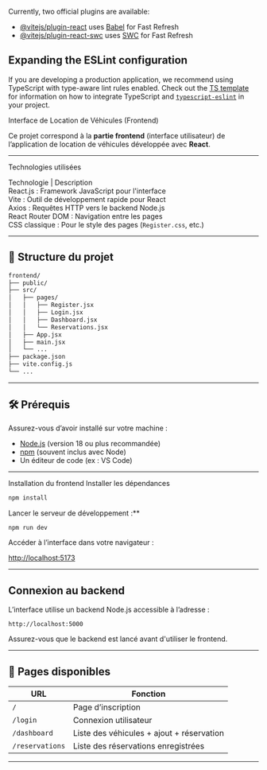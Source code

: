 

Currently, two official plugins are available:

- [@vitejs/plugin-react](https://github.com/vitejs/vite-plugin-react/blob/main/packages/plugin-react) uses [Babel](https://babeljs.io/) for Fast Refresh
- [@vitejs/plugin-react-swc](https://github.com/vitejs/vite-plugin-react/blob/main/packages/plugin-react-swc) uses [SWC](https://swc.rs/) for Fast Refresh

## Expanding the ESLint configuration

If you are developing a production application, we recommend using TypeScript with type-aware lint rules enabled. Check out the [TS template](https://github.com/vitejs/vite/tree/main/packages/create-vite/template-react-ts) for information on how to integrate TypeScript and [`typescript-eslint`](https://typescript-eslint.io) in your project.

 Interface de Location de Véhicules (Frontend)

Ce projet correspond à la **partie frontend** (interface utilisateur) de l’application de location de véhicules développée avec **React**.

---

Technologies utilisées

 Technologie         | Description                                     
 React.js        : Framework JavaScript pour l'interface           
Vite         : Outil de développement rapide pour React        
Axios           : Requêtes HTTP vers le backend Node.js           
React Router DOM : Navigation entre les pages                     
CSS classique   : Pour le style des pages (`Register.css`, etc.)  

---

## 📁 Structure du projet

```bash
frontend/
├── public/
├── src/
│   ├── pages/
│   │   ├── Register.jsx
│   │   ├── Login.jsx
│   │   ├── Dashboard.jsx
│   │   └── Reservations.jsx
│   ├── App.jsx
│   ├── main.jsx
│   └── ...
├── package.json
├── vite.config.js
└── ...
````

---

## 🛠️ Prérequis

Assurez-vous d’avoir installé sur votre machine :

* [Node.js](https://nodejs.org/) (version 18 ou plus recommandée)
* [npm](https://www.npmjs.com/) (souvent inclus avec Node)
* Un éditeur de code (ex : VS Code)

---

 Installation du frontend
Installer les dépendances 

```bash
npm install
```
Lancer le serveur de développement :**

```bash
npm run dev
```

 Accéder à l’interface dans votre navigateur :

[http://localhost:5173](http://localhost:5173)

---

## Connexion au backend

L’interface utilise un backend Node.js accessible à l’adresse :

```
http://localhost:5000
```

Assurez-vous que le backend est lancé avant d'utiliser le frontend.

---

## 📌 Pages disponibles

| URL             | Fonction                                  |
| --------------- | ----------------------------------------- |
| `/`             | Page d’inscription                        |
| `/login`        | Connexion utilisateur                     |
| `/dashboard`    | Liste des véhicules + ajout + réservation |
| `/reservations` | Liste des réservations enregistrées       |

---

